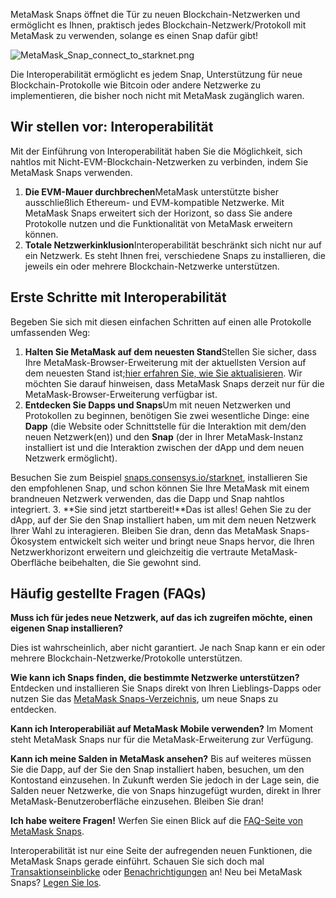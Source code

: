 MetaMask Snaps öffnet die Tür zu neuen Blockchain-Netzwerken und ermöglicht es Ihnen, praktisch jedes Blockchain-Netzwerk/Protokoll mit MetaMask zu verwenden, solange es einen Snap dafür gibt!


![MetaMask_Snap_connect_to_starknet.png](https://support.metamask.io/hc/article_attachments/18407531081371)


Die Interoperabilität ermöglicht es jedem Snap, Unterstützung für neue Blockchain-Protokolle wie Bitcoin oder andere Netzwerke zu implementieren, die bisher noch nicht mit MetaMask zugänglich waren.


Wir stellen vor: Interoperabilität
----------------------------------


Mit der Einführung von Interoperabilität haben Sie die Möglichkeit, sich nahtlos mit Nicht-EVM-Blockchain-Netzwerken zu verbinden, indem Sie MetaMask Snaps verwenden.


1. **Die EVM-Mauer durchbrechen**MetaMask unterstützte bisher ausschließlich Ethereum- und EVM-kompatible Netzwerke. Mit MetaMask Snaps erweitert sich der Horizont, so dass Sie andere Protokolle nutzen und die Funktionalität von MetaMask erweitern können.
2. **Totale Netzwerkinklusion**Interoperabilität beschränkt sich nicht nur auf ein Netzwerk. Es steht Ihnen frei, verschiedene Snaps zu installieren, die jeweils ein oder mehrere Blockchain-Netzwerke unterstützen.


Erste Schritte mit Interoperabilität
------------------------------------


Begeben Sie sich mit diesen einfachen Schritten auf einen alle Protokolle umfassenden Weg:


1. **Halten Sie MetaMask auf dem neuesten Stand**Stellen Sie sicher, dass Ihre MetaMask-Browser-Erweiterung mit der aktuellsten Version auf dem neuesten Stand ist;[hier erfahren Sie, wie Sie aktualisieren](https://support.metamask.io/hc/en-us/articles/360060268452-How-to-update-the-version-of-MetaMask). Wir möchten Sie darauf hinweisen, dass MetaMask Snaps derzeit nur für die MetaMask-Browser-Erweiterung verfügbar ist.
2. **Entdecken Sie Dapps und Snaps**Um mit neuen Netzwerken und Protokollen zu beginnen, benötigen Sie zwei wesentliche Dinge: eine **Dapp** (die Website oder Schnittstelle für die Interaktion mit dem/den neuen Netzwerk(en)) und den **Snap** (der in Ihrer MetaMask-Instanz installiert ist und die Interaktion zwischen der dApp und dem neuen Netzwerk ermöglicht).  
  


Besuchen Sie zum Beispiel [snaps.consensys.io/starknet](http://snaps.consensys.io/starknet?utm_source=metamaskSupport&utm_medium=knowledge-base&utm_campaign=2023_Sep_snaps-launch_content_interoperability), installieren Sie den empfohlenen Snap, und schon können Sie Ihre MetaMask mit einem brandneuen Netzwerk verwenden, das die Dapp und Snap nahtlos integriert.
3. **Sie sind jetzt startbereit!**Das ist alles! Gehen Sie zu der dApp, auf der Sie den Snap installiert haben, um mit dem neuen Netzwerk Ihrer Wahl zu interagieren. Bleiben Sie dran, denn das MetaMask Snaps-Ökosystem entwickelt sich weiter und bringt neue Snaps hervor, die Ihren Netzwerkhorizont erweitern und gleichzeitig die vertraute MetaMask-Oberfläche beibehalten, die Sie gewohnt sind.


Häufig gestellte Fragen (FAQs)
------------------------------




**Muss ich für jedes neue Netzwerk, auf das ich zugreifen möchte, einen eigenen Snap installieren?**

Dies ist wahrscheinlich, aber nicht garantiert. Je nach Snap kann er ein oder mehrere Blockchain-Netzwerke/Protokolle unterstützen.





**Wie kann ich Snaps finden, die bestimmte Netzwerke unterstützen?**
Entdecken und installieren Sie Snaps direkt von Ihren Lieblings-Dapps oder nutzen Sie das [MetaMask Snaps-Verzeichnis](https://snaps.metamask.io/?utm_source=metamaskSupport&utm_medium=knowledge-base&utm_campaign=2023_Sep_snaps-launch_content_interoperability), um neue Snaps zu entdecken.


**Kann ich Interoperabiliät auf MetaMask Mobile verwenden?**
Im Moment steht MetaMask Snaps nur für die MetaMask-Erweiterung zur Verfügung.


**Kann ich meine Salden in MetaMask ansehen?**
Bis auf weiteres müssen Sie die Dapp, auf der Sie den Snap installiert haben, besuchen, um den Kontostand einzusehen. In Zukunft werden Sie jedoch in der Lage sein, die Salden neuer Netzwerke, die von Snaps hinzugefügt wurden, direkt in Ihrer MetaMask-Benutzeroberfläche einzusehen. Bleiben Sie dran!


**Ich habe weitere Fragen!**
Werfen Sie einen Blick auf die [FAQ-Seite von MetaMask Snaps](https://support.metamask.io/hc/en-us/articles/18245938714395).


Interoperabilität ist nur eine Seite der aufregenden neuen Funktionen, die MetaMask Snaps gerade einführt. Schauen Sie sich doch mal [Transaktionseinblicke](https://support.metamask.io/hc/en-us/articles/18377011111579) oder [Benachrichtigungen](https://support.metamask.io/hc/en-us/articles/18376956006171) an! Neu bei MetaMask Snaps? [Legen Sie los](https://support.metamask.io/hc/en-us/articles/18377120661019).


